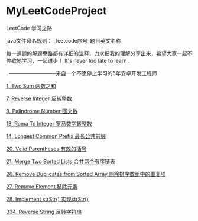 # MyLeetCodeProject
LeetCode 学习之路

java文件命名规则： _leetcode序号_题目英文名称

      			
每一道题的解题思路都有详细的注释，力求把我的理解分享出来，希望大家一起不停歇地学习，一起进步！
It's never too late to learn .		

.                                    —————————来自一个不愿停止学习的5年安卓开发工程师


<a href="https://github.com/19890709xxxx/MyLeetCodeProject/blob/master/app/src/main/java/com/my/app/myleetcodeproject/_1_TwoSum.java" >1. Two Sum 两数之和 </a>

<a href="https://github.com/19890709xxxx/MyLeetCodeProject/blob/master/app/src/main/java/com/my/app/myleetcodeproject/_7_ReverseInteger.java" >7. Reverse Integer 反转整数 </a>

<a href="https://github.com/19890709xxxx/MyLeetCodeProject/blob/master/app/src/main/java/com/my/app/myleetcodeproject/_9_PalindromeNumber.java" >9. Palindrome Number 回文数 </a>

<a href="https://github.com/19890709xxxx/MyLeetCodeProject/blob/master/app/src/main/java/com/my/app/myleetcodeproject/_13_RomaToInteger.java" >13. Roma To Integer 罗马数字转整数 </a>

<a href="https://github.com/19890709xxxx/MyLeetCodeProject/blob/master/app/src/main/java/com/my/app/myleetcodeproject/_14_LongestCommonPrefix.java" >14. Longest Common Prefix 最长公共前缀 </a>

<a href="https://github.com/19890709xxxx/MyLeetCodeProject/blob/master/app/src/main/java/com/my/app/myleetcodeproject/_20_ValidParentheses.java" >20. Valid Parentheses 有效的括号</a>

<a href="https://github.com/19890709xxxx/MyLeetCodeProject/blob/master/app/src/main/java/com/my/app/myleetcodeproject/_21_MergeTwoSortedLists.java" >21. Merge Two Sorted Lists 合并两个有序链表 </a>

<a href="https://github.com/19890709xxxx/MyLeetCodeProject/blob/master/app/src/main/java/com/my/app/myleetcodeproject/_26_RemoveDuplicatesfromSortedArray.java" >26. Remove Duplicates from Sorted Array 删除排序数组中的重复项 </a>

<a href="https://github.com/19890709xxxx/MyLeetCodeProject/blob/master/app/src/main/java/com/my/app/myleetcodeproject/_27_RemoveElement.java" >27. Remove Element 移除元素 </a>

<a href="https://github.com/19890709xxxx/MyLeetCodeProject/blob/master/app/src/main/java/com/my/app/myleetcodeproject/_28_ImplementstrStr.java" >28. Implement strStr() 实现strStr() </a>

<a href="https://github.com/19890709xxxx/MyLeetCodeProject/blob/master/app/src/main/java/com/my/app/myleetcodeproject/_344_ReverseString.java" >334. Reverse String 反转字符串 </a>
